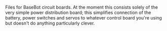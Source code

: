 Files for BaseBot circuit boards. At the moment this consists solely of the very simple power distribution board; this simplifies connection of the battery, power switches and servos to whatever control board you're using but doesn't do anything particularly clever.
